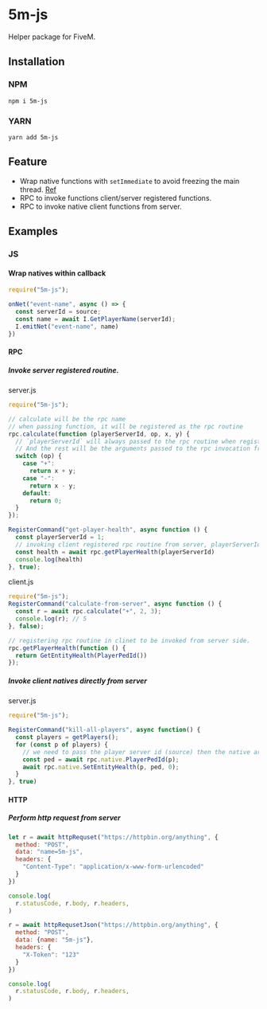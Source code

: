 # 5m-js

Helper package for FiveM.

## Installation
### NPM
`npm i 5m-js`

### YARN
`yarn add 5m-js`

## Feature

* Wrap native functions with `setImmediate` to avoid freezing the main
  thread. [Ref](https://docs.fivem.net/docs/scripting-manual/runtimes/javascript/#thread-affinity)
* RPC to invoke functions client/server registered functions.
* RPC to invoke native client functions from server.

## Examples

### JS

#### Wrap natives within callback

```js
require("5m-js");

onNet("event-name", async () => {
  const serverId = source;
  const name = await I.GetPlayerName(serverId);
  I.emitNet("event-name", name)
})
```

#### RPC

##### Invoke server registered routine.

server.js

```js
require("5m-js");

// calculate will be the rpc name
// when passing function, it will be registered as the rpc routine
rpc.calculate(function (playerServerId, op, x, y) {
  // `playerServerId` will always passed to the rpc routine when registered in server side.
  // And the rest will be the arguments passed to the rpc invocation from client.
  switch (op) {
    case "+":
      return x + y;
    case "-":
      return x - y;
    default:
      return 0;
  }
});

RegisterCommand("get-player-health", async function () {
  const playerServerId = 1;
  // invoking client registered rpc routine from server, playerServerId is the target player
  const health = await rpc.getPlayerHealth(playerServerId)
  console.log(health)
}, true);
```

client.js

```js
require("5m-js");
RegisterCommand("calculate-from-server", async function () {
  const r = await rpc.calculate("+", 2, 3);
  console.log(r); // 5
}, false);

// registering rpc routine in clinet to be invoked from server side.
rpc.getPlayerHealth(function () {
  return GetEntityHealth(PlayerPedId())
});
```
##### Invoke client natives directly from server

server.js
```js
require("5m-js");

RegisterCommand("kill-all-players", async function() {
  const players = getPlayers();
  for (const p of players) {
    // we need to pass the player server id (source) then the native arguments according to fivem natives.
    const ped = await rpc.native.PlayerPedId(p); 
    await rpc.native.SetEntityHealth(p, ped, 0);
  }
}, true)
```

#### HTTP

##### Perform http request from server

```js
let r = await httpRequset("https://httpbin.org/anything", {
  method: "POST",
  data: "name=5m-js",
  headers: {
    "Content-Type": "application/x-www-form-urlencoded"
  }
})

console.log(
  r.statusCode, r.body, r.headers,
)

r = await httpRequsetJson("https://httpbin.org/anything", {
  method: "POST",
  data: {name: "5m-js"},
  headers: {
    "X-Token": "123"
  }
})

console.log(
  r.statusCode, r.body, r.headers,
)
```


